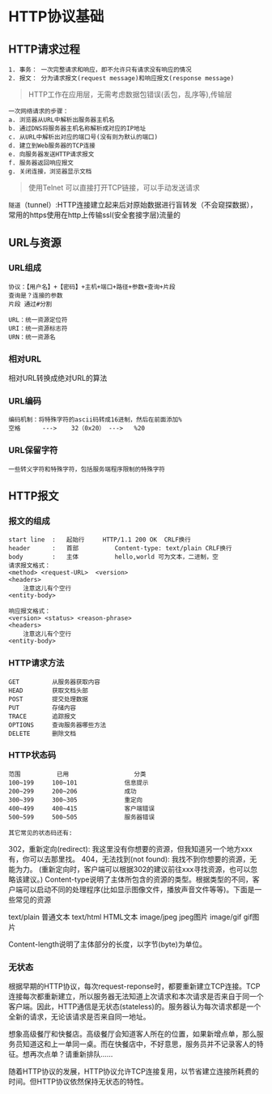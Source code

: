 # HTTP协议基础

## HTTP请求过程
	1. 事务： 一次完整请求和响应，即不允许只有请求没有响应的情况
	2. 报文： 分为请求报文(request message)和响应报文(response message)

> HTTP工作在应用层，无需考虑数据包错误(丢包，乱序等),传输层

	一次网络请求的步骤：
	a. 浏览器从URL中解析出服务器主机名
	b. 通过DNS将服务器主机名称解析成对应的IP地址
	c. 从URL中解析出对应的端口号(没有则为默认的端口)
	d. 建立到Web服务器的TCP连接
	e. 向服务器发送HTTP请求报文
	f. 服务器返回响应报文
	g. 关闭连接，浏览器显示文档
>使用Telnet 可以直接打开TCP链接，可以手动发送请求

`隧道`（tunnel）:HTTP连接建立起来后对原始数据进行盲转发（不会窥探数据），常用的https使用在http上传输ssl(安全套接字层)流量的

## URL与资源
### URL组成
	协议：【用户名】+【密码】+主机+端口+路径+参数+查询+片段
	查询是？连接的参数
	片段 通过#分割

	URL：统一资源定位符
	URI：统一资源标志符
	URN：统一资源名
### 相对URL
相对URL转换成绝对URL的算法

### URL编码
	编码机制：将特殊字符的ascii码转成16进制，然后在前面添加%
	空格		--->	32（0x20） --->	%20
		
### URL保留字符

	一些转义字符和特殊字符，包括服务端程序限制的特殊字符
	
## HTTP报文
### 报文的组成
	start line	:	起始行		HTTP/1.1 200 OK	 CRLF换行
	header		:	首部			Content-type: text/plain CRLF换行
	body		:	主体			hello,world	可为文本，二进制，空
	请求报文格式：
	<method> <request-URL>	<version>
	<headers>
		注意这儿有个空行
	<entity-body>
	
	响应报文格式：
	<version> <status> <reason-phrase>
	<headers>
		注意这儿有个空行
	<entity-body>
	
### HTTP请求方法

	GET			从服务器获取内容		
	HEAD		获取文档头部
	POST		提交处理数据
	PUT			存储内容
	TRACE		追踪报文
	OPTIONS		查询服务器哪些方法
	DELETE		删除文档
	
### HTTP状态码

	范围			已用					分类
	100~199		100~101				信息提示
	200~299		200~206				成功
	300~399		300~305				重定向
	400~499		400~415				客户端错误
	500~599		500~505				服务器错误
	
	其它常见的状态码还有:
  302，重新定向(redirect): 我这里没有你想要的资源，但我知道另一个地方xxx有，你可以去那里找。
  404，无法找到(not found): 我找不到你想要的资源，无能为力。 (重新定向时，客户端可以根据302的建议前往xxx寻找资源，也可以忽略该建议。)
  Content-type说明了主体所包含的资源的类型。根据类型的不同，客户端可以启动不同的处理程序(比如显示图像文件，播放声音文件等等)。下面是一些常见的资源

  text/plain 普通文本
  text/html HTML文本
  image/jpeg jpeg图片
  image/gif gif图片
  
  Content-length说明了主体部分的长度，以字节(byte)为单位。
  
### 无状态
  根据早期的HTTP协议，每次request-reponse时，都要重新建立TCP连接。TCP连接每次都重新建立，所以服务器无法知道上次请求和本次请求是否来自于同一个客户端。因此，HTTP通信是无状态(stateless)的。服务器认为每次请求都是一个全新的请求，无论该请求是否来自同一地址。
  
  想象高级餐厅和快餐店。高级餐厅会知道客人所在的位置，如果新增点单，那么服务员知道这和上一单同一桌。而在快餐店中，不好意思，服务员并不记录客人的特征。想再次点单？请重新排队……
  
  随着HTTP协议的发展，HTTP协议允许TCP连接复用，以节省建立连接所耗费的时间。但HTTP协议依然保持无状态的特性。